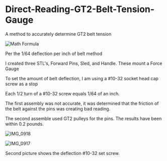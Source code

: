 # Direct-Reading-GT2-Belt-Tension-Gauge
A method to accurately determine GT2 belt tension

![Math Formula](https://github.com/user-attachments/assets/46931420-2bd3-4c01-8f57-04409e5adf24)

Per the 1/64 deflection per inch of belt method

I created three STL's, Forward Pins, Sled, and Handle. These mount a Force Gauge

To set the amount of belt deflection, I am using a #10-32 socket head cap screw as a stop

Each 1/2 turn of a #10-32 screw equals 1/64 of an inch.

The first assembly was not accurate, it was determined that the friction of the belt against the pins was creating bad reading.

The second assemble used GT2 pulleys for the pins. The results have been within 0.2 pounds.

![IMG_0918](https://github.com/user-attachments/assets/b6985612-2630-42c9-b60d-bac106db3476)

![IMG_0917](https://github.com/user-attachments/assets/c979a323-957e-4689-90e8-6ee7700f0586)

Second picture shows the deflection #10-32 set screw.
